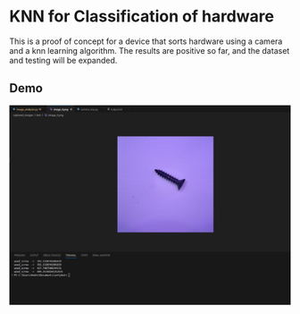 # KNN for Classification of hardware

This is a proof of concept for a device that sorts hardware using a camera and a knn learning algorithm. The results are positive so far, and the dataset and testing will be expanded.


## Demo

![App Screenshot](media/screenshot.png)

